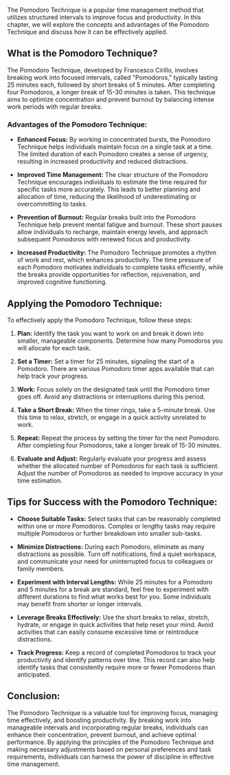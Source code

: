 
The Pomodoro Technique is a popular time management method that utilizes structured intervals to improve focus and productivity. In this chapter, we will explore the concepts and advantages of the Pomodoro Technique and discuss how it can be effectively applied.

**What is the Pomodoro Technique?**
-----------------------------------

The Pomodoro Technique, developed by Francesco Cirillo, involves breaking work into focused intervals, called "Pomodoros," typically lasting 25 minutes each, followed by short breaks of 5 minutes. After completing four Pomodoros, a longer break of 15-30 minutes is taken. This technique aims to optimize concentration and prevent burnout by balancing intense work periods with regular breaks.

### **Advantages of the Pomodoro Technique:**

* **Enhanced Focus:** By working in concentrated bursts, the Pomodoro Technique helps individuals maintain focus on a single task at a time. The limited duration of each Pomodoro creates a sense of urgency, resulting in increased productivity and reduced distractions.

* **Improved Time Management:** The clear structure of the Pomodoro Technique encourages individuals to estimate the time required for specific tasks more accurately. This leads to better planning and allocation of time, reducing the likelihood of underestimating or overcommitting to tasks.

* **Prevention of Burnout:** Regular breaks built into the Pomodoro Technique help prevent mental fatigue and burnout. These short pauses allow individuals to recharge, maintain energy levels, and approach subsequent Pomodoros with renewed focus and productivity.

* **Increased Productivity:** The Pomodoro Technique promotes a rhythm of work and rest, which enhances productivity. The time pressure of each Pomodoro motivates individuals to complete tasks efficiently, while the breaks provide opportunities for reflection, rejuvenation, and improved cognitive functioning.

**Applying the Pomodoro Technique:**
------------------------------------

To effectively apply the Pomodoro Technique, follow these steps:

1. **Plan:** Identify the task you want to work on and break it down into smaller, manageable components. Determine how many Pomodoros you will allocate for each task.

2. **Set a Timer:** Set a timer for 25 minutes, signaling the start of a Pomodoro. There are various Pomodoro timer apps available that can help track your progress.

3. **Work:** Focus solely on the designated task until the Pomodoro timer goes off. Avoid any distractions or interruptions during this period.

4. **Take a Short Break:** When the timer rings, take a 5-minute break. Use this time to relax, stretch, or engage in a quick activity unrelated to work.

5. **Repeat:** Repeat the process by setting the timer for the next Pomodoro. After completing four Pomodoros, take a longer break of 15-30 minutes.

6. **Evaluate and Adjust:** Regularly evaluate your progress and assess whether the allocated number of Pomodoros for each task is sufficient. Adjust the number of Pomodoros as needed to improve accuracy in your time estimation.

**Tips for Success with the Pomodoro Technique:**
-------------------------------------------------

* **Choose Suitable Tasks:** Select tasks that can be reasonably completed within one or more Pomodoros. Complex or lengthy tasks may require multiple Pomodoros or further breakdown into smaller sub-tasks.

* **Minimize Distractions:** During each Pomodoro, eliminate as many distractions as possible. Turn off notifications, find a quiet workspace, and communicate your need for uninterrupted focus to colleagues or family members.

* **Experiment with Interval Lengths:** While 25 minutes for a Pomodoro and 5 minutes for a break are standard, feel free to experiment with different durations to find what works best for you. Some individuals may benefit from shorter or longer intervals.

* **Leverage Breaks Effectively:** Use the short breaks to relax, stretch, hydrate, or engage in quick activities that help reset your mind. Avoid activities that can easily consume excessive time or reintroduce distractions.

* **Track Progress:** Keep a record of completed Pomodoros to track your productivity and identify patterns over time. This record can also help identify tasks that consistently require more or fewer Pomodoros than anticipated.

**Conclusion:**
---------------

The Pomodoro Technique is a valuable tool for improving focus, managing time effectively, and boosting productivity. By breaking work into manageable intervals and incorporating regular breaks, individuals can enhance their concentration, prevent burnout, and achieve optimal performance. By applying the principles of the Pomodoro Technique and making necessary adjustments based on personal preferences and task requirements, individuals can harness the power of discipline in effective time management.

